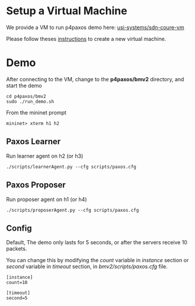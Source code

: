 # Setup a Virtual Machine

We provide a VM to run p4paxos demo here: [usi-systems/sdn-coure-vm](https://github.com/usi-systems/sdn-course-vm)

Please follow theses [instructions](https://github.com/usi-systems/sdn-course-vm/blob/master/README.md) to create a new virtual machine.


# Demo

After connecting to the VM, change to the **p4paxos/bmv2** directory, and start the demo

```
cd p4paxos/bmv2
sudo ./run_demo.sh
```

From the mininet prompt

```
mininet> xterm h1 h2
```

## Paxos Learner

Run learner agent on h2 (or h3)

```
./scripts/learnerAgent.py --cfg scripts/paxos.cfg
```

## Paxos Proposer

Run proposer agent on h1 (or h4)

```
./scripts/proposerAgent.py --cfg scripts/paxos.cfg
```

## Config

Default, The demo only lasts for 5 seconds, or after the servers receive 10 packets.

You can change this by modifying the *count* variable in *instance* section or *second* variable in *timeout* section, in *bmv2/scripts/paxos.cfg* file.

```
[instance]
count=10

[timeout]
second=5
```
